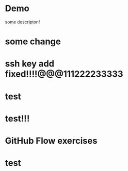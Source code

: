 # Demo

some descripton!

# some change
# ssh key add fixed!!!!@@@111222233333
# test
# test!!!
# GitHub Flow exercises
# test
